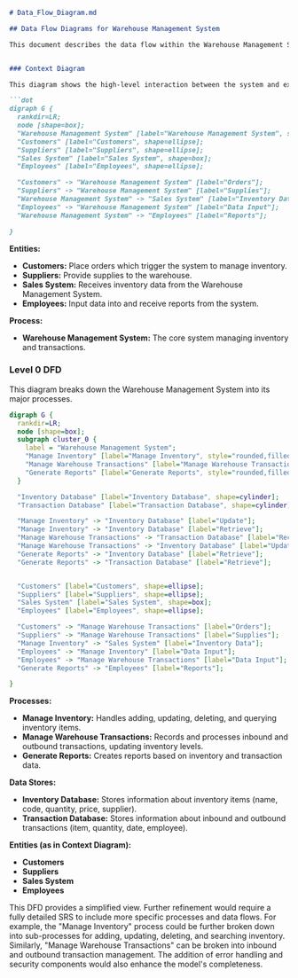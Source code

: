 ```markdown
# Data_Flow_Diagram.md

## Data Flow Diagrams for Warehouse Management System

This document describes the data flow within the Warehouse Management System using DOT language.  Due to the lack of a complete SRS, this DFD is based on the provided BRD and FDS, focusing on core functionalities.  A more comprehensive DFD would require a detailed SRS.


### Context Diagram

This diagram shows the high-level interaction between the system and external entities.

```dot
digraph G {
  rankdir=LR;
  node [shape=box];
  "Warehouse Management System" [label="Warehouse Management System", style="rounded,filled", fillcolor="lightblue"];
  "Customers" [label="Customers", shape=ellipse];
  "Suppliers" [label="Suppliers", shape=ellipse];
  "Sales System" [label="Sales System", shape=box];
  "Employees" [label="Employees", shape=ellipse];

  "Customers" -> "Warehouse Management System" [label="Orders"];
  "Suppliers" -> "Warehouse Management System" [label="Supplies"];
  "Warehouse Management System" -> "Sales System" [label="Inventory Data"];
  "Employees" -> "Warehouse Management System" [label="Data Input"];
  "Warehouse Management System" -> "Employees" [label="Reports"];

}
```

**Entities:**

* **Customers:**  Place orders which trigger the system to manage inventory.
* **Suppliers:** Provide supplies to the warehouse.
* **Sales System:** Receives inventory data from the Warehouse Management System.
* **Employees:** Input data into and receive reports from the system.

**Process:**

* **Warehouse Management System:** The core system managing inventory and transactions.


### Level 0 DFD

This diagram breaks down the Warehouse Management System into its major processes.

```dot
digraph G {
  rankdir=LR;
  node [shape=box];
  subgraph cluster_0 {
    label = "Warehouse Management System";
    "Manage Inventory" [label="Manage Inventory", style="rounded,filled", fillcolor="lightgreen"];
    "Manage Warehouse Transactions" [label="Manage Warehouse Transactions", style="rounded,filled", fillcolor="lightgreen"];
    "Generate Reports" [label="Generate Reports", style="rounded,filled", fillcolor="lightgreen"];
  }

  "Inventory Database" [label="Inventory Database", shape=cylinder];
  "Transaction Database" [label="Transaction Database", shape=cylinder];

  "Manage Inventory" -> "Inventory Database" [label="Update"];
  "Manage Inventory" -> "Inventory Database" [label="Retrieve"];
  "Manage Warehouse Transactions" -> "Transaction Database" [label="Record"];
  "Manage Warehouse Transactions" -> "Inventory Database" [label="Update"];
  "Generate Reports" -> "Inventory Database" [label="Retrieve"];
  "Generate Reports" -> "Transaction Database" [label="Retrieve"];


  "Customers" [label="Customers", shape=ellipse];
  "Suppliers" [label="Suppliers", shape=ellipse];
  "Sales System" [label="Sales System", shape=box];
  "Employees" [label="Employees", shape=ellipse];

  "Customers" -> "Manage Warehouse Transactions" [label="Orders"];
  "Suppliers" -> "Manage Warehouse Transactions" [label="Supplies"];
  "Manage Inventory" -> "Sales System" [label="Inventory Data"];
  "Employees" -> "Manage Inventory" [label="Data Input"];
  "Employees" -> "Manage Warehouse Transactions" [label="Data Input"];
  "Generate Reports" -> "Employees" [label="Reports"];

}
```

**Processes:**

* **Manage Inventory:**  Handles adding, updating, deleting, and querying inventory items.
* **Manage Warehouse Transactions:** Records and processes inbound and outbound transactions, updating inventory levels.
* **Generate Reports:** Creates reports based on inventory and transaction data.

**Data Stores:**

* **Inventory Database:** Stores information about inventory items (name, code, quantity, price, supplier).
* **Transaction Database:** Stores information about inbound and outbound transactions (item, quantity, date, employee).

**Entities (as in Context Diagram):**

* **Customers**
* **Suppliers**
* **Sales System**
* **Employees**


This DFD provides a simplified view.  Further refinement would require a fully detailed SRS to include more specific processes and data flows.  For example,  the "Manage Inventory" process could be further broken down into sub-processes for adding, updating, deleting, and searching inventory. Similarly, "Manage Warehouse Transactions" can be broken into inbound and outbound transaction management.  The addition of error handling and security components would also enhance the model's completeness.
```